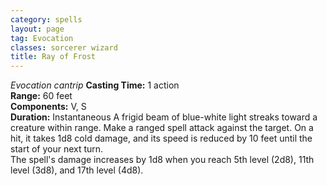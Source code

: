 ```yaml
---
category: spells
layout: page
tag: Evocation
classes: sorcerer wizard
title: Ray of Frost
---
```


_Evocation cantrip_ **Casting Time:** 1 action    
**Range:** 60 feet    
**Components:** V, S    
**Duration:** Instantaneous A frigid beam of blue-white light streaks toward a creature within range. Make a ranged spell attack against the target. On a hit, it takes 1d8 cold damage, and its speed is reduced by 10 feet until the start of your next turn.    
The spell's damage increases by 1d8 when you reach 5th level (2d8), 11th level (3d8), and 17th level (4d8). 